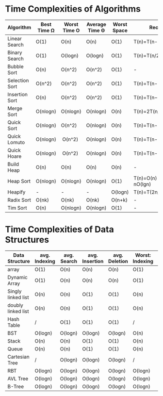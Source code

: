 # Time Complexities of Algorithms

| Algorithm      | Best Time Ω | Worst Time O | Average Time Θ | Worst Space | Recc.               |
| -------------- | ----------- | ------------ | -------------- | ----------- | ------------------- |
| Linear Search  | O(1)        | O(n)         | O(n)           | O(1)        | T(n)=T(n-1) + B     |
| Binary Search  | O(1)        | O(logn)      | O(logn)        | O(1)        | T(n)=T(n/2)+1       |
| Bubble Sort    | O(n)        | O(n^2)       | O(n^2)         | O(1)        |          -          |
| Selection Sort | O(n^2)      | O(n^2)       | O(n^2)         | O(1)        | T(n)=T(n-1) -1      |
| Insertion Sort | O(n)        | O(n^2)       | O(n^2)         | O(1)        | T(n)=T(n−1)+n       |
| Merge Sort     | O(nlogn)    | O(nlogn)     | O(nlogn)       | O(n)        | T(n)=2T(n/2)+n      |
| Quick Sort     | O(nlogn)    | O(n^2)       | O(nlogn)       | O(n)        | T(n)=T(n-1)+O(n)    |
| Quick Lomuto   | O(nlogn)    |  O(n^2)      | O(nlogn)       | O(n)        | T(n)=T(n-1)+O(n)    |
| Quick Hoare    | O(nlogn)    |  O(n^2)      | O(nlogn)       | O(n)        | T(n)=T(n-1)+O(n)    |
| Build Heap     | O(n)        | O(n)         | O(n)           | O(n)        |          -          |
| Heap Sort      | O(nlogn)    | O(nlogn)     | O(nlogn)       | O(1)        | T(n)=O(n) + nO(lgn) |
| Heapify        |      -      |       -      |        -       | O(logn)     | T(n)=T(2n/3)+O(1)   |
| Radix Sort     | O(nk)       | O(nk)        | O(nk)          | O(n+k)      |          -          |
| Tim Sort       | O(n)        | O(nlogn)     | O(nlogn)       | O(1)        |          -          |

# Time Complexities of Data Structures

| Data Structure     | avg. Indexing | avg. Search | avg. Insertion | avg. Deletion | Worst: Indexing | Worst: Search | Worst: Insertion | Worst: Deletion | Worst: Space |
| ------------------ | ------------- | ----------- | -------------- | ------------- | --------------- | ------------- | ---------------- | --------------- | ------------ |
| array              | O(1)          | O(n)        | O(n)           | O(n)          | O(1)            | O(n)          | O(n)             | O(n)            | O(n)         |
| Dynamic Array      | O(1)          | O(n)        | O(n)           | O(n)          | O(1)            | O(n)          | O(n)             | O(n)            | O(n)         |
| Singly linked list | O(n)          | O(n)        | O(1)           | O(1)          | O(n)            | O(n)          | O(1)             | O(1)            | O(n)         |
| doubly linked list | O(n)          | O(n)        | O(1)           | O(1)          | O(n)            | O(n)          | O(1)             | O(1)            | O(n)         |
| Hash Table         | /             | O(1)        | O(1)           | O(1)          | /               | O(n)          | O(n)             | O(n)            | O(n)         |
| BST                | O(logn)       | O(logn)     | O(logn)        | O(logn)       | O(n)            | O(n)          | O(n)             | O(n)            | O(n)         |
| Stack              | O(n)          | O(n)        | O(1)           | O(1)          | O(n)            | O(n)          | O(1)             | O(1)            | O(n)         |
| Queue              | O(n)          | O(n)        | O(1)           | O(1)          | O(n)            | O(n)          | O(1)             | O(1)            | O(n)         |
| Cartesian Tree     | /             | O(logn)     | O(logn)        | O(logn)       | /               | O(n)          | O(n)             | O(n)            | O(n)         |
| RBT                | O(logn)       | O(logn)     | O(logn)        | O(logn)       | O(logn)         | O(logn)       | O(logn)          | O(logn)         | O(n)         |
| AVL Tree           | O(logn)       | O(logn)     | O(logn)        | O(logn)       | O(logn)         | O(logn)       | O(logn)          | O(logn)         | O(n)         |
| B-Tree             | O(logn)       | O(logn)     | O(logn)        | O(logn)       | O(logn)         | O(logn)       | O(logn)          | O(logn)         | O(n)         |
